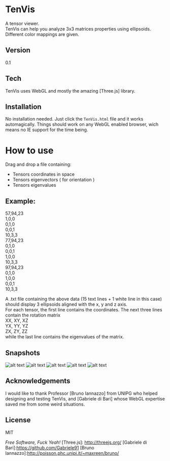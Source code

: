 TenVis
======
A tensor viewer.  
TenVis can help you analyze 3x3 matrices properties using ellipsoids.  
Different color mappings are given.

Version
-

0.1

Tech
-----------

TenVis uses WebGL and mostly the amazing [Three.js] library. 

Installation
--------------

No installation needed. Just click the `TenVis.html` file and it works automagically. Things should work on any WebGL enabled browser, wich means no IE support for the time being.

How to use
===

Drag and drop a file containing:

  - Tensors coordinates in space
  - Tensors eigenvectors ( for orientation )
  - Tensors eigenvalues

Example:
-
 
57,94,23  
1,0,0  
0,1,0  
0,0,1  
10,3,3  
77,94,23  
0,1,0  
0,0,1  
1,0,0  
10,3,3  
97,94,23  
0,1,0  
1,0,0  
0,0,1  
10,3,3   
  

A .txt file containing the above data (15 text lines + 1 white line in this case) should display 3 ellipsoids aligned with the x, y and z axis.    
For each tensor, the first line contains the coordinates. The next three lines contain the rotation matrix   
 XX, XY, XZ  
 YX, YY, YZ  
 ZX, ZY, ZZ  
while the last line contains the eigenvalues of the matrix.

Snapshots
-
![alt text](https://dl.dropboxusercontent.com/u/1056837/TenVis/imgs/5.PNG "Brain1")
![alt text](https://dl.dropboxusercontent.com/u/1056837/TenVis/imgs/6.PNG "Brain2")
![alt text](https://dl.dropboxusercontent.com/u/1056837/TenVis/imgs/compositecolor-Karcher.PNG "3 tensors interpolation")
![alt text](https://dl.dropboxusercontent.com/u/1056837/TenVis/imgs/detLpY.PNG "Brain DTI slice 1")
![alt text](https://dl.dropboxusercontent.com/u/1056837/TenVis/imgs/LPSGeoAVERA.PNG "Brain DTI slice 2")

Acknowledgements
-
I would like to thank Professor [Bruno Iannazzo] from UNIPG who helped designing and testing TenVis, and [Gabriele di Bari] whose WebGL expertise 
saved me from some weird situations.

License
-

MIT

*Free Software, Fuck Yeah!*
  [Three.js]: http://threejs.org/
  [Gabriele di Bari]:https://github.com/Gabriele91
  [Bruno Iannazzo]:http://poisson.phc.unipi.it/~maxreen/bruno/   